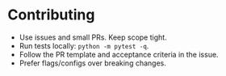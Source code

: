 # Contributing

- Use issues and small PRs. Keep scope tight.
- Run tests locally: `python -m pytest -q`.
- Follow the PR template and acceptance criteria in the issue.
- Prefer flags/configs over breaking changes.
